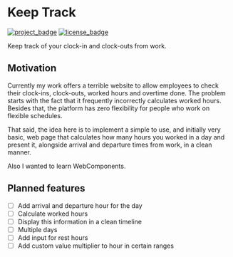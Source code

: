 # Keep Track

[![project_badge](https://img.shields.io/badge/HeavenVolkoff/keep--track-black.svg?style=for-the-badge&logo=github "Project Badge")](https://github.com/HeavenVolkoff/keep-track)
[![license_badge](https://img.shields.io/github/license/HeavenVolkoff/keep-track.svg?style=for-the-badge "License Badge")](https://opensource.org/licenses/BSD-3-Clause)

Keep track of your clock-in and clock-outs from work.

## Motivation
Currently my work offers a terrible website to allow employees to check their
clock-ins, clock-outs, worked hours and overtime done. The problem starts with
the fact that it frequently incorrectly calculates worked hours. Besides that,
the platform has zero flexibility for people who work on flexible schedules.

That said, the idea here is to implement a simple to use, and initially very basic,
web page that calculates how many hours you worked in a day and present it, alongside
arrival and departure times from work, in a clean manner.

Also I wanted to learn WebComponents.

## Planned features
- [ ] Add arrival and departure hour for the day
- [ ] Calculate worked hours
- [ ] Display this information in a clean timeline
- [ ] Multiple days
- [ ] Add input for rest hours
- [ ] Add custom value multiplier to hour in certain ranges 

